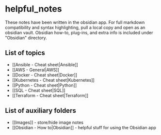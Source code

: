# helpful_notes

These notes have been written in the obsidian app. For full markdown compatibility and syntax highlighting, pull a local copy and open as an obsidian vault. 
Obsidian how-to, plug-ins, and extra info is included under "Obsidian" directory.

## List of topics
- [[Ansible - Cheat sheet|Ansible]]
- [[AWS - General|AWS]]
- [[Docker - Cheat sheet|Docker]]
- [[Kubernetes - Cheat sheet|Kubernetes]]
- [[Python - Cheat sheet|Python]]
- [[SQL - Cheat sheet|SQL]]
- [[Terraform - Cheat sheet|Terraform]]

## List of auxiliary folders
- [[Images]] - store/hide image notes
- [[Obsidian - How to|Obsidian]] - helpful stuff for using the Obsidian app